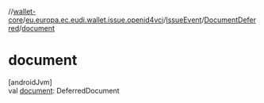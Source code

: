 //[wallet-core](../../../../index.md)/[eu.europa.ec.eudi.wallet.issue.openid4vci](../../index.md)/[IssueEvent](../index.md)/[DocumentDeferred](index.md)/[document](document.md)

# document

[androidJvm]\
val [document](document.md): DeferredDocument
